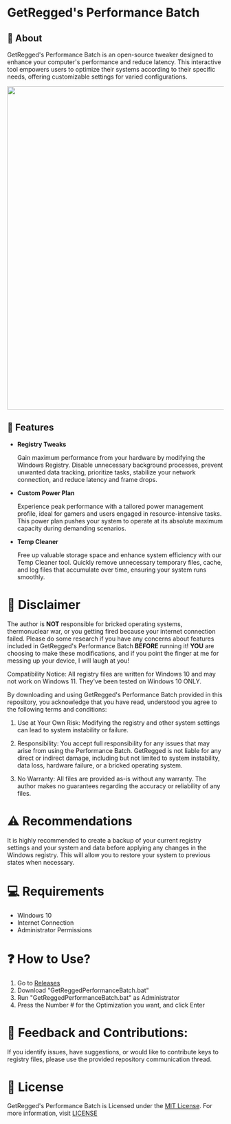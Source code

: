 # **GetRegged's Performance Batch**

## 👏 About
GetRegged's Performance Batch is an open-source tweaker designed to enhance your computer's performance and reduce latency. This interactive tool empowers users to optimize their systems according to their specific needs, offering customizable settings for varied configurations.

<p align="center">
<img src="" width="750">
</p>

## 🔑 Features
- **Registry Tweaks**
  
  Gain maximum performance from your hardware by modifying the Windows Registry. Disable unnecessary background processes, prevent unwanted data tracking, prioritize tasks, stabilize your network connection, and reduce latency and frame drops.

- **Custom Power Plan**
  
  Experience peak performance with a tailored power management profile, ideal for gamers and users engaged in resource-intensive tasks. This power plan pushes your system to operate at its absolute maximum capacity during demanding scenarios.

- **Temp Cleaner**
  
  Free up valuable storage space and enhance system efficiency with our Temp Cleaner tool. Quickly remove unnecessary temporary files, cache, and log files that accumulate over time, ensuring your system runs smoothly.

# 🚨 Disclaimer
The author is **NOT** responsible for bricked operating systems, thermonuclear war, or you getting fired because your internet connection failed. Please do some research if you have any concerns about features included in GetRegged's Performance Batch **BEFORE** running it!
**YOU** are choosing to make these modifications, and if you point the finger at me for messing up your device, I will laugh at you!

Compatibility Notice: All registry files are written for Windows 10 and may not work on Windows 11. They've been tested on Windows 10 ONLY.

By downloading and using GetRegged's Performance Batch provided in this repository, you acknowledge that you have read, understood you agree to the following terms and conditions:

1. Use at Your Own Risk:
Modifying the registry and other system settings can lead to system instability or failure.

2. Responsibility:
You accept full responsibility for any issues that may arise from using the Performance Batch. GetRegged is not liable for any direct or indirect damage, including but not limited to system instability, data loss, hardware failure, or a bricked operating system.

3. No Warranty:
All files are provided as-is without any warranty. The author makes no guarantees regarding the accuracy or reliability of any files.

# ⚠️ Recommendations
It is highly recommended to create a backup of your current registry settings and your system and data before applying any changes in the Windows registry. This will allow you to restore your system to previous states when necessary.


# 💻 Requirements
- Windows 10
- Internet Connection
- Administrator Permissions

# ❓ How to Use?
1. Go to [Releases]()
2. Download "GetReggedPerformanceBatch.bat"
3. Run "GetReggedPerformanceBatch.bat" as Administrator
4. Press the Number # for the Optimization you want, and click Enter

# 🤝 Feedback and Contributions:
If you identify issues, have suggestions, or would like to contribute keys to registry files, please use the provided repository communication thread.

# 📜 License
GetRegged's Performance Batch is Licensed under the [MIT License](https://opensource.org/licenses/MIT). For more information, visit [LICENSE](https://github.com/ancel1x/Ancels-Performance-Batch/blob/main/LICENSE)
